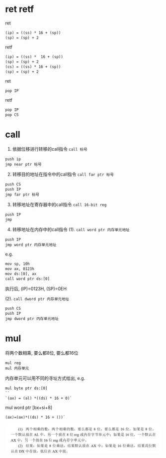 # ret retf
ret
```
(ip) = ((ss) * 16 + (sp))
(sp) = (sp) + 2
```
retf
```
(ip) = ((ss) *  16 + (sp))
(sp) = (sp) + 2
(cs) = ((ss) * 16 + (sp))
(sp) = (sp) + 2
```
ret
```
pop IP
```

retf
```
pop IP
pop CS
```
# call
1. 依据位移进行转移的call指令
`call 标号`
```
push ip
jmp near ptr 标号
```
2. 转移目的地址在指令中的call指令
`call far ptr 标号`
```
push CS
push IP
jmp far ptr 标号
```
3. 转移地址在寄存器中的call指令
`call 16-bit reg`
```
push IP
jmp 
```

4. 转移地址在内存中的call指令
(1). `call word ptr 内存单元地址`
```
push IP
jmp word ptr 内存单元地址
```
e.g.
```
mov sp, 10h
mov ax, 0123h
mov ds:[0], ax
call word ptr ds:[0]
```
执行后, (IP)=0123H, (SP)=0EH

(2). `call dword ptr 内存单元地址`
```
push CS
push IP
jmp dword ptr 内存单元地址
```

# mul
将两个数相乘, 要么都8位, 要么都16位
```
mul reg
mul 内存单元
```
内存单元可以用不同的寻址方式给出, e.g.
```
mul byte ptr ds:[0]
``
`(ax) = (al) *((ds) * 16 + 0)`
```
mul word ptr [bx+si+8]
```
(ax)=(ax)*((ds) * 16 + ())`
```

<img src="./res/mul.png">